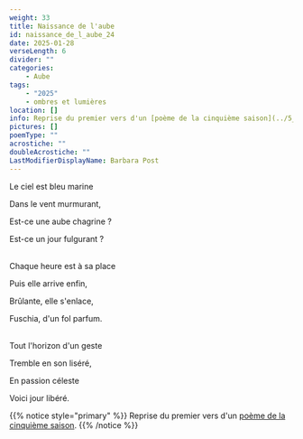 ```yaml
---
weight: 33
title: Naissance de l'aube
id: naissance_de_l_aube_24
date: 2025-01-28
verseLength: 6
divider: ""
categories:
    - Aube
tags:
    - "2025"
    - ombres et lumières
location: []
info: Reprise du premier vers d'un [poème de la cinquième saison](../5_cinquieme_saison/matin_celeste).
pictures: []
poemType: ""
acrostiche: ""
doubleAcrostiche: ""
LastModifierDisplayName: Barbara Post
---
```

Le ciel est bleu marine

Dans le vent murmurant,

Est-ce une aube chagrine ?

Est-ce un jour fulgurant ?

 \
Chaque heure est à sa place

Puis elle arrive enfin,

Brûlante, elle s'enlace,

Fuschia, d'un fol parfum.

 \
Tout l'horizon d'un geste

Tremble en son liséré,

En passion céleste

Voici jour libéré.

<!-- FM:Snippet:Start data:{"id":"_simpleNotice","fields":[{"name":"content","value":""}]} -->
{{% notice style="primary" %}}
Reprise du premier vers d'un [poème de la cinquième saison](../5_cinquieme_saison/matin_celeste).
{{% /notice %}}
<!-- FM:Snippet:End -->